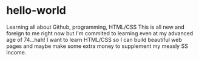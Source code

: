 # hello-world
Learning all about Github, programming, HTML/CSS 
This is all new and foreign to me right now but I'm commited to learning even at my advanced age of 74...hah! I want to learn HTML/CSS so I can build beautiful web pages and maybe make some extra money to supplement my measly SS income. 
